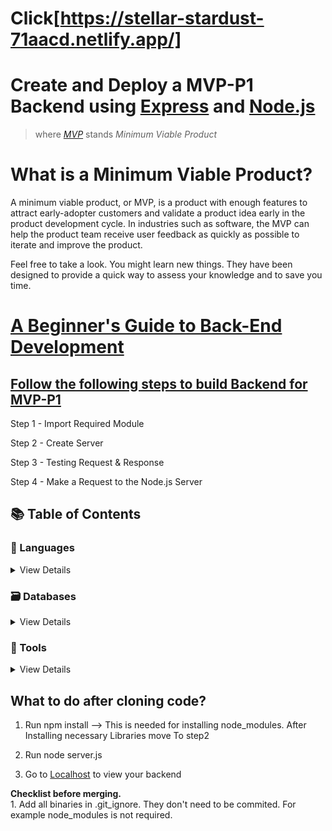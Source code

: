 # Click[https://stellar-stardust-71aacd.netlify.app/]

# Create and Deploy a MVP-P1 Backend using [Express](http://expressjs.com/) and [Node.js](https://nodejs.org/en/about/)

>  where <i>[MVP](https://www.productplan.com/glossary/minimum-viable-product/)</i> stands <i>Minimum Viable Product</i>

# What is a Minimum Viable Product?

A minimum viable product, or MVP, is a product with enough features to attract early-adopter customers and validate a product idea early in the product development cycle. In industries such as software, the MVP can help the product team receive user feedback as quickly as possible to iterate and improve the product.

Feel free to take a look. You might learn new things. They have been designed to provide a quick way to assess your knowledge and to save you time.

# [A Beginner's Guide to Back-End Development](https://www.upwork.com/resources/beginners-guide-back-end-development)

## [Follow the following steps to build Backend for MVP-P1](https://www.tutorialspoint.com/nodejs/nodejs_first_application.htm)

Step 1 - Import Required Module <br/>

Step 2 - Create Server<br/>

Step 3 - Testing Request & Response<br/>

Step 4 - Make a Request to the Node.js Server<br/>


## 📚 Table of Contents

### 📃 Languages

   
<details> 
<summary>View Details</summary>
        
#### [Javascript](https://htmlcheatsheet.com/js/)
        
- [Express.js](http://expressjs.com/)
- [Node.js](https://nodejs.org/en/about/)
        
    </details>
    
### 🗃️ Databases

<details>
<summary>View Details</summary>

- [MongoDb Atlas](https://www.mongodb.com/)

  </details>
  
  ### 🔧 Tools

<details>
<summary>View Details</summary>

#### Development
        
- [Git](https://git-scm.com/about)
- [Visual Studio Code](https://code.visualstudio.com/docs)
- [Postman](https://blog.postman.com/?_ga=2.127388804.820823733.1653291231-2104550954.1653291231)

#### Libraries Included

- [AWS-SDK](https://www.npmjs.com/package/aws-sdk)
- [Cors](https://www.npmjs.com/package/axios)
- [Dotenv](https://www.npmjs.com/package/dotenv)
- [Axios](https://www.npmjs.com/package/axios)
- [Express](https://www.npmjs.com/package/express)
- [Mongoose](https://www.npmjs.com/package/mongoose)
- [Multer](https://www.npmjs.com/package/multer)
- [Multer-S3](https://www.npmjs.com/package/multer-s3) 
- [Nodemon](https://www.npmjs.com/package/nodemon)
       
  </details>

## What to do after cloning code?
1. Run  npm install --> This is needed for installing node_modules. After Installing necessary Libraries move To step2 <br/>

2. Run  node server.js <br/>
 
3. Go to [Localhost](http://localhost:5000/) to view your backend <br/>


**Checklist before merging.**
<br/>1. Add all binaries in .git_ignore. They don't need to be commited. For example node_modules is not required.

